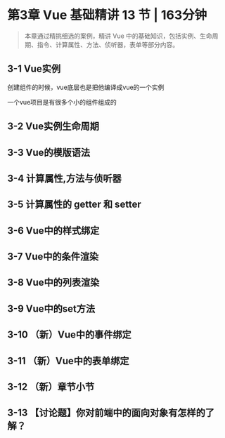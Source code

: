 # 第3章 Vue 基础精讲 13 节 | 163分钟
    
> 本章通过精挑细选的案例，精讲 Vue 中的基础知识，包括实例、生命周期、指令、计算属性、方法、侦听器，表单等部分内容。
    
## 3-1 Vue实例

创建组件的时候，vue底层也是把他编译成vue的一个实例

一个vue项目是有很多个小的组件组成的


## 3-2 Vue实例生命周期




## 3-3 Vue的模版语法




## 3-4 计算属性,方法与侦听器




## 3-5 计算属性的 getter 和 setter




## 3-6 Vue中的样式绑定




## 3-7 Vue中的条件渲染




## 3-8 Vue中的列表渲染




## 3-9 Vue中的set方法




## 3-10 （新）Vue中的事件绑定




## 3-11 （新）Vue中的表单绑定




## 3-12 （新）章节小节




## 3-13 【讨论题】你对前端中的面向对象有怎样的了解？




    
